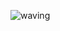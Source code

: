 ![waving](https://capsule-render.vercel.app/api?type=waving&height=250&color=gradient&text=DARYNA-KH&fontColor=ffffff&animation=fadeIn&fontAlign=50&fontAlignY=40)


